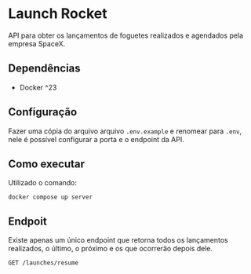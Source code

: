 # Launch Rocket

API para obter os lançamentos de foguetes realizados e agendados pela empresa SpaceX.


## Dependências

- Docker ^23


## Configuração

Fazer uma cópia do arquivo arquivo `.env.example` e renomear para `.env`, nele é possível configurar a porta e o endpoint da API.


## Como executar

Utilizado o comando:

```shell
docker compose up server
```

## Endpoit

Existe apenas um único endpoint que retorna todos os lançamentos realizados, o último, o próximo e os que ocorrerão depois dele.

`GET /launches/resume`